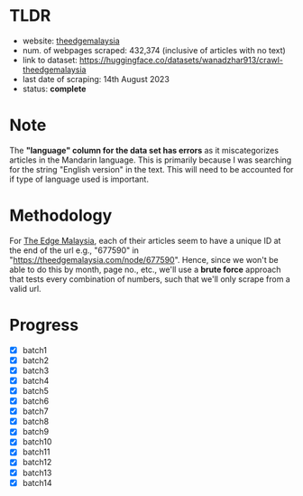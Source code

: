 # TLDR

* website: [theedgemalaysia](https://theedgemalaysia.com/)
* num. of webpages scraped: 432,374 (inclusive of articles with no text)
* link to dataset: https://huggingface.co/datasets/wanadzhar913/crawl-theedgemalaysia
* last date of scraping: 14th August 2023
* status: **complete**

# Note

The **"language" column for the data set has errors** as it miscategorizes articles in the Mandarin language. This is primarily because I was searching for the string "English version" in the text. This will need to be accounted for if type of language used is important. 

# Methodology

For [The Edge Malaysia](https://theedgemalaysia.com/), each of their articles seem to have a unique ID at the end of the url e.g., "677590" in "https://theedgemalaysia.com/node/677590". Hence, since we won't be able to do this by month, page no., etc., we'll use a **brute force** approach that tests every combination of numbers, such that we'll only scrape from a valid url.

# Progress

- [x] batch1
- [x] batch2
- [x] batch3
- [x] batch4
- [x] batch5
- [x] batch6
- [x] batch7
- [x] batch8
- [x] batch9
- [x] batch10
- [x] batch11
- [x] batch12
- [x] batch13
- [x] batch14